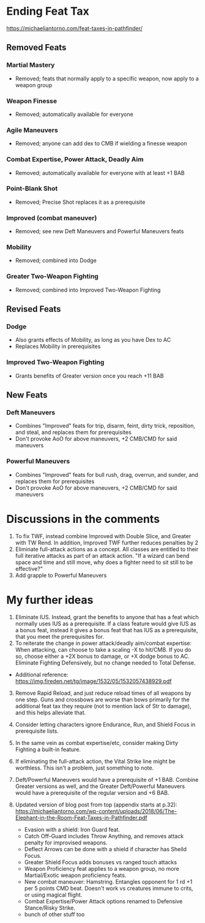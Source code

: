 # Ending Feat Tax
https://michaeliantorno.com/feat-taxes-in-pathfinder/

## Removed Feats
### Martial Mastery
- Removed; feats that normally apply to a specific weapon, now apply to a weapon group

### Weapon Finesse
- Removed; automatically available for everyone

### Agile Maneuvers
- Removed; anyone can add dex to CMB if wielding a finesse weapon

### Combat Expertise, Power Attack, Deadly Aim
- Removed; automatically available for everyone with at least +1 BAB

### Point-Blank Shot
- Removed; Precise Shot replaces it as a prerequisite

### Improved (combat maneuver)
- Removed; see new Deft Maneuvers and Powerful Maneuvers feats

### Mobility
- Removed; combined into Dodge

### Greater Two-Weapon Fighting
- Removed; combined into Improved Two-Weapon Fighting

## Revised Feats
### Dodge
- Also grants effects of Mobility, as long as you have Dex to AC
- Replaces Mobility in prerequisites

### Improved Two-Weapon Fighting
- Grants benefits of Greater version once you reach +11 BAB

## New Feats
### Deft Maneuvers
- Combines "Improved" feats for trip, disarm, feint, dirty trick, reposition, and steal, and replaces them for prerequisites
- Don't provoke AoO for above maneuvers, +2 CMB/CMD for said maneuvers

### Powerful Maneuvers
- Combines "Improved" feats for bull rush, drag, overrun, and sunder, and replaces them for prerequisites
- Don't provoke AoO for above maneuvers, +2 CMB/CMD for said maneuvers

# Discussions in the comments
1. To fix TWF, instead combine Improved with Double Slice, and Greater with TW Rend. In addition, Improved TWF further reduces penalties by 2
2. Eliminate full-attack actions as a concept. All classes are entitled to their full iterative attacks as part of an attack action. "If a wizard can bend space and time and still move, why does a fighter need to sit still to be effective?"
3. Add grapple to Powerful Maneuvers

# My further ideas
1. Eliminate IUS. Instead, grant the benefits to anyone that has a feat which normally uses IUS as a prerequisite. If a class feature would give IUS as a bonus feat, instead it gives a bonus feat that has IUS as a prerequisite, that you meet the prerequisites for.
2. To reiterate the change in power attack/deadly aim/combat expertise: When attacking, can choose to take a scaling -X to hit/CMB. If you do so, choose either a +2X bonus to damage, or +X dodge bonus to AC. Eliminate Fighting Defensively, but no change needed to Total Defense.

* Additional reference: https://img.fireden.net/tg/image/1532/05/1532057438929.pdf
3. Remove Rapid Reload, and just reduce reload times of all weapons by one step. Guns and crossbows are worse than bows primarily for the additional feat tax they require (not to mention lack of Str to damage), and this helps alleviate that.
4. Consider letting characters ignore Endurance, Run, and Shield Focus in prerequisite lists.
5. In the same vein as combat expertise/etc, consider making Dirty Fighting a built-in feature.
6. If eliminating the full-attack action, the Vital Strike line might be worthless. This isn't a problem, just something to note.
7. Deft/Powerful Maneuvers would have a prerequisite of +1 BAB. Combine Greater versions as well, and the Greater Deft/Powerful Maneuvers would have a prerequisite of the regular version and +6 BAB.

8. Updated version of blog post from top (appendix starts at p.32):
https://michaeliantorno.com/wp-content/uploads/2018/06/The-Elephant-in-the-Room-Feat-Taxes-in-Pathfinder.pdf
    - Evasion with a shield: Iron Guard feat.
    - Catch Off-Guard includes Throw Anything, and removes attack penalty for improvised weapons.
    - Deflect Arrows can be done with a shield if character has Sheild Focus.
    - Greater Shield Focus adds bonuses vs ranged touch attacks
    - Weapon Proficiency feat applies to a weapon group, no more Martial/Exotic weapon proficiency feats.
    - New combat maneuver: Hamstring. Entangles opponent for 1 rd +1 per 5 points CMD beat. Doesn't work vs creatures immune to crits, or using magical flight.
    - Combat Expertise/Power Attack options renamed to Defensive Stance/Risky Strike.
    - bunch of other stuff too
